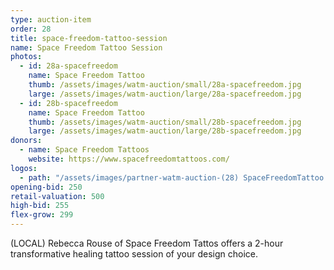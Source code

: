 ```yaml
---
type: auction-item
order: 28
title: space-freedom-tattoo-session
name: Space Freedom Tattoo Session
photos:
  - id: 28a-spacefreedom
    name: Space Freedom Tattoo
    thumb: /assets/images/watm-auction/small/28a-spacefreedom.jpg
    large: /assets/images/watm-auction/large/28a-spacefreedom.jpg
  - id: 28b-spacefreedom
    name: Space Freedom Tattoo
    thumb: /assets/images/watm-auction/small/28b-spacefreedom.jpg
    large: /assets/images/watm-auction/large/28b-spacefreedom.jpg
donors:
  - name: Space Freedom Tattoos
    website: https://www.spacefreedomtattoos.com/
logos:
  - path: "/assets/images/partner-watm-auction-(28) SpaceFreedomTattoo.png"
opening-bid: 250
retail-valuation: 500
high-bid: 255
flex-grow: 299
---
```


(LOCAL) Rebecca Rouse of Space Freedom Tattos offers a 2-hour transformative healing tattoo session of your design choice.
